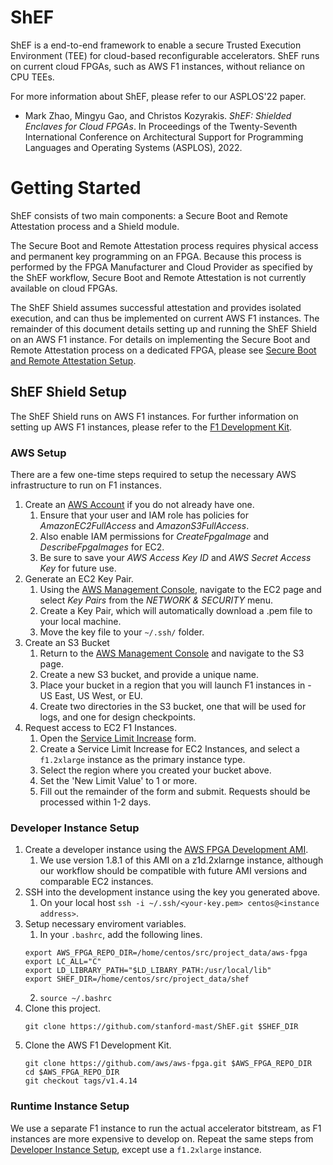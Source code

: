# ShEF
ShEF is a end-to-end framework to enable a secure Trusted Execution Environment (TEE) for cloud-based reconfigurable accelerators.
ShEF runs on current cloud FPGAs, such as AWS F1 instances, without reliance on CPU TEEs.

For more information about ShEF, please refer to our ASPLOS'22 paper.
- Mark Zhao, Mingyu Gao, and Christos Kozyrakis. *ShEF: Shielded Enclaves for Cloud FPGAs*. In Proceedings of the Twenty-Seventh International Conference on Architectural Support for Programming Languages and Operating Systems (ASPLOS), 2022.

# Getting Started
ShEF consists of two main components: a Secure Boot and Remote Attestation process and a Shield module.

The Secure Boot and Remote Attestation process requires physical access and permanent key programming on an FPGA.
Because this process is performed by the FPGA Manufacturer and Cloud Provider as specified by the ShEF workflow, Secure Boot and Remote Attestation is not currently available on cloud FPGAs.

The ShEF Shield assumes successful attestation and provides isolated execution, and can thus be implemented on current AWS F1 instances.
The remainder of this document details setting up and running the ShEF Shield on an AWS F1 instance.
For details on implementing the Secure Boot and Remote Attestation process on a dedicated FPGA, please see [Secure Boot and Remote Attestation Setup](ATTESTATION_SETUP).

## ShEF Shield Setup
The ShEF Shield runs on AWS F1 instances. 
For further information on setting up AWS F1 instances, please refer to the [F1 Development Kit](https://github.com/aws/aws-fpga).

### AWS Setup
There are a few one-time steps required to setup the necessary AWS infrastructure to run on F1 instances.
1. Create an [AWS Account](https://aws.amazon.com/) if you do not already have one.
    1. Ensure that your user and IAM role has policies for *AmazonEC2FullAccess* and *AmazonS3FullAccess*.
    2. Also enable IAM permissions for *CreateFpgaImage* and *DescribeFpgaImages* for EC2.
    2. Be sure to save your *AWS Access Key ID* and *AWS Secret Access Key* for future use.
2. Generate an EC2 Key Pair.
    1. Using the [AWS Management Console](https://console.aws.amazon.com/), navigate to the EC2 page and select *Key Pairs* from the *NETWORK & SECURITY* menu.
    2. Create a Key Pair, which will automatically download a .pem file to your local machine.
    3. Move the key file to your `~/.ssh/` folder.
3. Create an S3 Bucket
    1. Return to the [AWS Management Console](https://console.aws.amazon.com/) and navigate to the S3 page.
    2. Create a new S3 bucket, and provide a unique name.
    3. Place your bucket in a region that you will launch F1 instances in - US East, US West, or EU.
    4. Create two directories in the S3 bucket, one that will be used for logs, and one for design checkpoints.
4. Request access to EC2 F1 Instances. 
    1. Open the [Service Limit Increase](http://aws.amazon.com/contact-us/ec2-request) form.
    2. Create a Service Limit Increase for EC2 Instances, and select a `f1.2xlarge` instance as the primary instance type.
    3. Select the region where you created your bucket above.
    4. Set the 'New Limit Value' to 1 or more.
    5. Fill out the remainder of the form and submit. Requests should be processed within 1-2 days.


### Developer Instance Setup
1. Create a developer instance using the [AWS FPGA Development AMI](\url{https://aws.amazon.com/marketplace/pp/prodview-gimv3gqbpe57k?ref=cns_1clkPro}).
    1. We use version 1.8.1 of this AMI on a z1d.2xlarnge instance, although our workflow should be compatible with future AMI versions and comparable EC2 instances.
2. SSH into the development instance using the key you generated above.
    1. On your local host `ssh -i ~/.ssh/<your-key.pem> centos@<instance address>`.
3. Setup necessary enviroment variables.
    1. In your `.bashrc`, add the following lines.
    ```
    export AWS_FPGA_REPO_DIR=/home/centos/src/project_data/aws-fpga
    export LC_ALL="C"
    export LD_LIBRARY_PATH="$LD_LIBARY_PATH:/usr/local/lib"
    export SHEF_DIR=/home/centos/src/project_data/shef
    ```
    2. `source ~/.bashrc`
3. Clone this project.
    ```
    git clone https://github.com/stanford-mast/ShEF.git $SHEF_DIR
    ```
4. Clone the AWS F1 Development Kit.
    ```
    git clone https://github.com/aws/aws-fpga.git $AWS_FPGA_REPO_DIR
    cd $AWS_FPGA_REPO_DIR
    git checkout tags/v1.4.14
    ```

### Runtime Instance Setup
We use a separate F1 instance to run the actual accelerator bitstream, as F1 instances are more expensive to develop on.
Repeat the same steps from [Developer Instance Setup](#developer-instance-setup), except use a `f1.2xlarge` instance.


